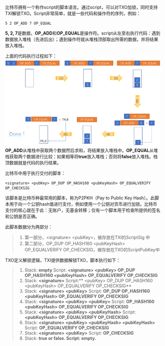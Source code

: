 比特币拥有一个称作script的脚本语言。通过script，可以对TXO加锁，同时支持TXI解锁TXO。Script非常简单，就是一些代码和操作符的序列，例如：

```
5 2 OP_ADD 7 OP_EQUAL
```

**5, 2, 7**是数据，**OP\_ADD**和**OP\_EQUAL**是操作符。script从左至右执行代码：遇到数据放入堆栈（先进后出）；遇到操作符就从堆栈顶部取出所需的数据，并将结果放入堆栈。

上面的代码执行过程如下：![](/assets/6.2.png)  
**OP\_ADD**从堆栈中获取两个数据然后求和，将结果放入堆栈中。**OP\_EQUAL**从堆栈获取两个数据进行比较：如果相等将**true**放入堆栈；否则将**false**放入堆栈。栈顶数据就是代码的执行结果。

比特币中用于执行交付的脚本：

```
<signature> <pubKey> OP_DUP OP_HASH160 <pubKeyHash> OP_EQUALVERIFY OP_CHECKSIG
```

该脚本是比特币种最常用的脚本，称为P2PKH（Pay to Public Key Hash）。此脚本用于向一个公钥hash值进行支付，例如使用一个公钥对货币进行加锁。比特币支付的核心就在于此：无账户，无基金转移；仅有一个脚本用于检查所提供的签名和公钥是否正确。

此脚本数据分为两部分：

> 1. 第一部分，&lt;signature&gt; &lt;pubKey&gt;，被存放在TXI的ScriptSig 中
> 2. 第二部分，OP\_DUP OP\_HASH160 &lt;pubKeyHash&gt; OP\_EQUALVERIFY OP\_CHECKSIG，被存放在TXO的ScriptPubKey中

TXO定义解锁逻辑，TXI提供数据解锁TXO，脚本执行如下：

> 1. Stack: **empty**
>     Script: **&lt;signature&gt; &lt;pubKey&gt; OP\_DUP OP\_HASH160 &lt;pubKeyHash&gt; OP\_EQUALVERIFY OP\_CHECKSIG**
> 2. Stack: **&lt;signature&gt;**
>     Script:** &lt;pubKey&gt; OP\_DUP OP\_HASH160 &lt;pubKeyHash&gt; OP\_EQUALVERIFY OP\_CHECKSIG**
> 3. Stack: **&lt;signature&gt; &lt;pubKey&gt;**
>     Script: **OP\_DUP OP\_HASH160 &lt;pubKeyHash&gt; OP\_EQUALVERIFY OP\_CHECKSIG**
> 4. Stack: **&lt;signature&gt; &lt;pubKey&gt; &lt;pubKey&gt;**
>     Script: **OP\_HASH160 &lt;pubKeyHash&gt; OP\_EQUALVERIFY OP\_CHECKSIG**
> 5. Stack: **&lt;signature&gt; &lt;pubKey&gt; &lt;pubKeyHash&gt;**
>     Script: **&lt;pubKeyHash&gt; OP\_EQUALVERIFY OP\_CHECKSIG**
> 6. Stack: **&lt;signature&gt; &lt;pubKey&gt; &lt;pubKeyHash&gt; &lt;pubKeyHash&gt;**
>     Script: **OP\_EQUALVERIFY OP\_CHECKSIG**
> 7. Stack: **&lt;signature&gt; &lt;pubKey&gt;**
>     Script: **OP\_CHECKSIG**
> 8. Stack: **true or false. Script: empty.**



